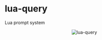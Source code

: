# lua-query
Lua prompt system

<p align="center">
    <img src="https://github.com/giann/lua-query/raw/master/example.gif" alt="lua-query">
</p>
